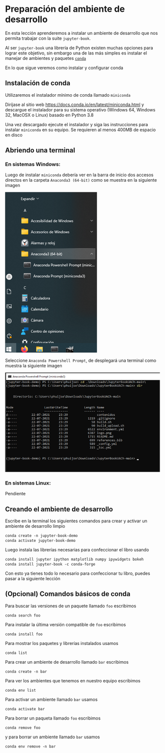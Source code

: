 # Preparación del ambiente de desarrollo

En esta lección aprenderemos a instalar un ambiente de desarrollo que nos permita trabajar con la suite `jupyter-book`. 

Al ser `jupyter-book` una librería de Python existen muchas opciones para lograr este objetivo, sin embargo una de las más simples es instalar el manejar de ambientes y paquetes [`conda`](https://conda.io/projects/conda/en/latest/user-guide/tasks/manage-environments.html)

En lo que sigue veremos como instalar y configurar conda

## Instalación de conda

Utilizaremos el instalador mínimo de conda llamado `miniconda`

Diríjase al sitio web https://docs.conda.io/en/latest/miniconda.html y descargue el instalador para su sistema operativo (Windows 64, Windows 32, MacOSX o Linux) basado en Python 3.8

Una vez descargado ejecute el instalador y siga las instrucciones para instalar `miniconda` en su equipo. Se requieren al menos 400MB de espacio en disco

## Abriendo una terminal 

### En sistemas Windows: 

Luego de instalar `miniconda` debería ver en la barra de inicio dos accesos directos en la carpeta `Anaconda3 (64-bit)` como se muestra en la siguiente imagen

<img src="figuras/menu_inicio.png">

Seleccione `Anaconda Powershell Prompt`, de desplegará una terminal como muestra la siguiente imagen

<img src="figuras/terminal.png">

### En sistemas Linux:

Pendiente

## Creando el ambiente de desarrollo

Escribe en la terminal los siguientes comandos para crear y activar un ambiente de desarrollo limpio

```
conda create -n jupyter-book-demo
conda activate jupyter-book-demo
```

Luego instala las librerías necesarias para confeccionar el libro usando

```
conda install jupyter ipython matplotlib numpy ipywidgets bokeh
conda install jupyter-book -c conda-forge
```

Con esto ya tienes todo lo necesario para confeccionar tu libro, puedes pasar a la siguiente lección


## (Opcional) Comandos básicos de conda

Para buscar las versiones de un paquete llamado `foo` escribimos 

```
conda search foo
```

Para instalar la última versión compatible de `foo` escribimos

```
conda install foo
```

Para mostrar los paquetes y librerías instalados usamos

```
conda list
```

Para crear un ambiente de desarrollo llamado `bar` escribimos

```
conda create -n bar
```

Para ver los ambientes que tenemos en nuestro equipo escribimos

```
conda env list
```

Para activar un ambiente llamado `bar` usamos

```
conda activate bar
```

Para borrar un paqueta llamado `foo` escribimos

```
conda remove foo
```

y para borrar un ambiente llamado `bar` usamos

```
conda env remove -n bar
```



